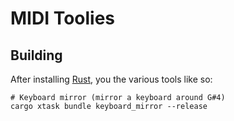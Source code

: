 # MIDI Toolies

## Building

After installing [Rust](https://rustup.rs/), you the various tools like so:

```shell
# Keyboard mirror (mirror a keyboard around G#4)
cargo xtask bundle keyboard_mirror --release
```
